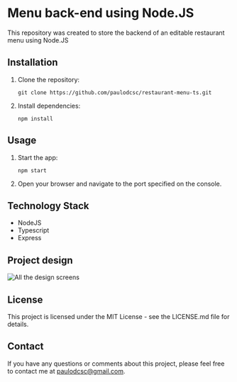 

# Menu back-end using Node.JS

This repository was created to store the backend of an editable restaurant menu using Node.JS

## Installation

1.  Clone the repository:

	`git clone https://github.com/paulodcsc/restaurant-menu-ts.git` 

2.  Install dependencies:

	`npm install` 

## Usage

1. Start the app:
    
    `npm start`
    
2.  Open your browser and navigate to the port specified on the console.
    
## Technology Stack

-   NodeJS
-   Typescript
-	Express

## Project design
![All the design screens](https://cdn.discordapp.com/attachments/1100130907681194015/1100447441402208297/Green_1.png)

## License

This project is licensed under the MIT License - see the LICENSE.md file for details.

## Contact

If you have any questions or comments about this project, please feel free to contact me at [paulodcsc@gmail.com](mailto:paulodcsc@gmail.com).
